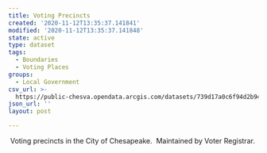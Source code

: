```yaml
---
title: Voting Precincts
created: '2020-11-12T13:35:37.141841'
modified: '2020-11-12T13:35:37.141848'
state: active
type: dataset
tags:
  - Boundaries
  - Voting Places
groups:
  - Local Government
csv_url: >-
  https://public-chesva.opendata.arcgis.com/datasets/739d17a0c6f94d2b948843763ada43a1_0.csv?outSR=%7B%22latestWkid%22%3A3857%2C%22wkid%22%3A102100%7D
json_url: ''
layout: post

---
```

 Voting precincts in the City of Chesapeake.  Maintained by Voter Registrar.
